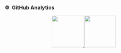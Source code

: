 
### ⚙️ &nbsp;GitHub Analytics

<p align="center">
<a href="https://github.com/elikawa7">
  <img height="100em" src="https://github-readme-stats-eight-theta.vercel.app/api?username=elikawa7&show_icons=true&theme=algolia&include_all_commits=true"/>
  <img height="100em" src="https://github-readme-stats-eight-theta.vercel.app/api/top-langs/?username=elikawa7&layout=compact&langs_count=8&theme=algolia"/>
</a>
</p>
<!--
### Hi there 👋


- 🌱 I’m currently learning Java and its intrincancies, 
      also learning design patterns and arch patterns and best practices when writing code, 
      I'm also curious about data structures and concurrency. I'm also interested in other languages. such as kotlin, go and python.


**elikawa7/elikawa7** is a ✨ _special_ ✨ repository because its `README.md` (this file) appears on your GitHub profile.

Here are some ideas to get you started:
- 🔭 I’m currently working on ...
- 👯 I’m looking to collaborate on ... 
- 🤔 I’m looking for help with ...
- 💬 Ask me about ...
- 📫 How to reach me: ...
- 😄 Pronouns: ...
- ⚡ Fun fact: ...
-->

